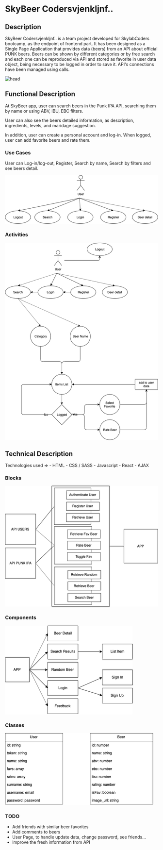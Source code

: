 # SkyBeer Codersvjenkljnf..


## Description

SkyBeer Codersvjenkljnf.. is a team project developed for SkylabCoders bootcamp, as the endpoint of frontend part.
It has been designed as a Single Page Application that provides data (beers) from an API about official PUNK beers.
Beers can be shown by different categories or by free search and each one can be reproduced via API and stored as favorite in user data object, being necessary to be logged in order to save it. API's connections have been managed using calls. 

![head](https://media.giphy.com/media/tKGFfFcHjKT9m/giphy.gif)

## Functional Description

At SkyBeer app, user can search beers in the Punk IPA API, searching them by name or using ABV, IBU, EBC filters.

User can also see the beers detailed information, as description, ingredients, levels, and maridage suggestion.

In addition, user can create a personal account and log-in. When logged, user can add favorite beers and rate them.

### Use Cases

User can Log-in/log-out, Register, Search by name, Search by filters and see beers detail.

![Use Cases](usecases.png)

### Activities

![Activity](activities.png)


## Technical Description

Technologies used =>
    - HTML
    - CSS / SASS
    - Javascript
    - React 
    - AJAX

### Blocks

![Blocks](blocks.png)

### Components

![Components](components.png)

### Classes

![Classes](classes.png)

### TODO

 - Add friends with similar beer favorites
 - Add comments to beers
 - User Page, to handle update data, change password, see friends...
 - Improve the fresh information from API
